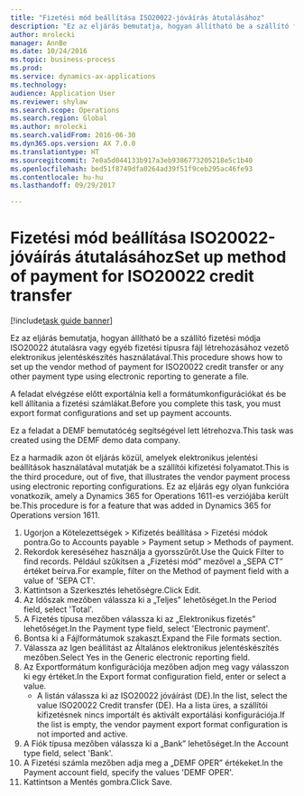 ```yaml
--- 
title: "Fizetési mód beállítása ISO20022-jóváírás átutalásához"
description: "Ez az eljárás bemutatja, hogyan állítható be a szállító fizetési módja ISO20022 átutalásra vagy egyéb fizetési típusra fájl létrehozásához vezető elektronikus jelentéskészítés használatával."
author: mrolecki
manager: AnnBe
ms.date: 10/24/2016
ms.topic: business-process
ms.prod: 
ms.service: dynamics-ax-applications
ms.technology: 
audience: Application User
ms.reviewer: shylaw
ms.search.scope: Operations
ms.search.region: Global
ms.author: mrolecki
ms.search.validFrom: 2016-06-30
ms.dyn365.ops.version: AX 7.0.0
ms.translationtype: HT
ms.sourcegitcommit: 7e0a5d044133b917a3eb9386773205218e5c1b40
ms.openlocfilehash: bed51f8749dfa0264ad39f51f9ceb295ac46fe93
ms.contentlocale: hu-hu
ms.lasthandoff: 09/29/2017

---
```

# <a name="set-up-method-of-payment-for-iso20022-credit-transfer"></a><span data-ttu-id="7cd07-103">Fizetési mód beállítása ISO20022-jóváírás átutalásához</span><span class="sxs-lookup"><span data-stu-id="7cd07-103">Set up method of payment for ISO20022 credit transfer</span></span>

[!include[task guide banner](../../includes/task-guide-banner.md)]

<span data-ttu-id="7cd07-104">Ez az eljárás bemutatja, hogyan állítható be a szállító fizetési módja ISO20022 átutalásra vagy egyéb fizetési típusra fájl létrehozásához vezető elektronikus jelentéskészítés használatával.</span><span class="sxs-lookup"><span data-stu-id="7cd07-104">This procedure shows how to set up the vendor method of payment for ISO20022 credit transfer or any other payment type using electronic reporting to generate a file.</span></span> 

<span data-ttu-id="7cd07-105">A feladat elvégzése előtt exportálnia kell a formátumkonfigurációkat és be kell állítania a fizetési számlákat.</span><span class="sxs-lookup"><span data-stu-id="7cd07-105">Before you complete this task, you must export format configurations and set up payment accounts.</span></span>

<span data-ttu-id="7cd07-106">Ez a feladat a DEMF bemutatócég segítségével lett létrehozva.</span><span class="sxs-lookup"><span data-stu-id="7cd07-106">This task was created using the DEMF demo data company.</span></span>

<span data-ttu-id="7cd07-107">Ez a harmadik azon öt eljárás közül, amelyek elektronikus jelentési beállítások használatával mutatják be a szállítói kifizetési folyamatot.</span><span class="sxs-lookup"><span data-stu-id="7cd07-107">This is the third procedure, out of five, that illustrates the vendor payment process using electronic reporting configurations.</span></span> <span data-ttu-id="7cd07-108">Ez az eljárás egy olyan funkcióra vonatkozik, amely a Dynamics 365 for Operations 1611-es verziójába került be.</span><span class="sxs-lookup"><span data-stu-id="7cd07-108">This procedure is for a feature that was added in Dynamics 365 for Operations version 1611.</span></span>

1. <span data-ttu-id="7cd07-109">Ugorjon a Kötelezettségek > Kifizetés beállítása > Fizetési módok pontra.</span><span class="sxs-lookup"><span data-stu-id="7cd07-109">Go to Accounts payable > Payment setup > Methods of payment.</span></span>
2. <span data-ttu-id="7cd07-110">Rekordok kereséséhez használja a gyorsszűrőt.</span><span class="sxs-lookup"><span data-stu-id="7cd07-110">Use the Quick Filter to find records.</span></span> <span data-ttu-id="7cd07-111">Például szűkítsen a „Fizetési mód” mezővel a „SEPA CT” értéket beírva.</span><span class="sxs-lookup"><span data-stu-id="7cd07-111">For example, filter on the Method of payment field with a value of 'SEPA CT'.</span></span>
3. <span data-ttu-id="7cd07-112">Kattintson a Szerkesztés lehetőségre.</span><span class="sxs-lookup"><span data-stu-id="7cd07-112">Click Edit.</span></span>
4. <span data-ttu-id="7cd07-113">Az Időszak mezőben válassza ki a „Teljes” lehetőséget.</span><span class="sxs-lookup"><span data-stu-id="7cd07-113">In the Period field, select 'Total'.</span></span>
5. <span data-ttu-id="7cd07-114">A Fizetés típusa mezőben válassza ki az „Elektronikus fizetés” lehetőséget.</span><span class="sxs-lookup"><span data-stu-id="7cd07-114">In the Payment type field, select 'Electronic payment'.</span></span>
6. <span data-ttu-id="7cd07-115">Bontsa ki a Fájlformátumok szakaszt.</span><span class="sxs-lookup"><span data-stu-id="7cd07-115">Expand the File formats section.</span></span>
7. <span data-ttu-id="7cd07-116">Válassza az Igen beállítást az Általános elektronikus jelentéskészítés mezőben.</span><span class="sxs-lookup"><span data-stu-id="7cd07-116">Select Yes in the Generic electronic reporting field.</span></span>
8. <span data-ttu-id="7cd07-117">Az Exportformátum konfigurációja mezőben adjon meg vagy válasszon ki egy értéket.</span><span class="sxs-lookup"><span data-stu-id="7cd07-117">In the Export format configuration field, enter or select a value.</span></span>
    * <span data-ttu-id="7cd07-118">A listán válassza ki az ISO20022 jóváírást (DE).</span><span class="sxs-lookup"><span data-stu-id="7cd07-118">In the list, select the value ISO20022 Credit transfer (DE).</span></span> <span data-ttu-id="7cd07-119">Ha a lista üres, a szállítói kifizetésnek nincs importált és aktivált exportálási konfigurációja.</span><span class="sxs-lookup"><span data-stu-id="7cd07-119">If the list is empty, the vendor payment export format configuration is not imported and active.</span></span>  
9. <span data-ttu-id="7cd07-120">A Fiók típusa mezőben válassza ki a „Bank” lehetőséget.</span><span class="sxs-lookup"><span data-stu-id="7cd07-120">In the Account type field, select 'Bank'.</span></span>
10. <span data-ttu-id="7cd07-121">A Fizetési számla mezőben adja meg a „DEMF OPER” értékeket.</span><span class="sxs-lookup"><span data-stu-id="7cd07-121">In the Payment account field, specify the values 'DEMF OPER'.</span></span>
11. <span data-ttu-id="7cd07-122">Kattintson a Mentés gombra.</span><span class="sxs-lookup"><span data-stu-id="7cd07-122">Click Save.</span></span>


